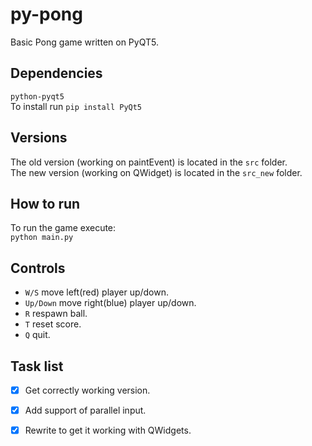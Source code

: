 # py-pong
Basic Pong game written on PyQT5.
## Dependencies
```python-pyqt5```\
To install run ```pip install PyQt5```
## Versions
The old version (working on paintEvent) is located in the ```src``` folder.\
The new version (working on QWidget) is located in the ```src_new``` folder.

## How to run
To run the game execute:\
```python main.py```
## Controls
- ```W/S``` move left(red) player up/down.
- ```Up/Down``` move right(blue) player up/down.
- ```R``` respawn ball.
- ```T``` reset score.
- ```Q``` quit.
## Task list
- [x] Get correctly working version.
- [x] Add support of parallel input.
- [x] Rewrite to get it working with QWidgets.

